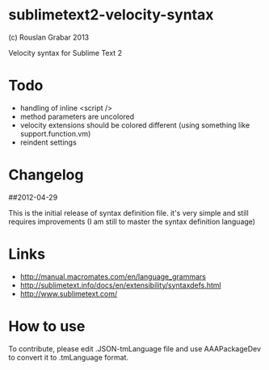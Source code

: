 # sublimetext2-velocity-syntax
(c) Rouslan Grabar 2013

Velocity syntax for Sublime Text 2

# Todo

* handling of inline &lt;script /&gt;
* method parameters are uncolored
* velocity extensions should be colored different (using something like support.function.vm)   
* reindent settings

# Changelog

##2012-04-29

This is the initial release of syntax definition file. it's very simple and still requires improvements (I am still to master the syntax definition language)

# Links

* http://manual.macromates.com/en/language_grammars
* http://sublimetext.info/docs/en/extensibility/syntaxdefs.html
* http://www.sublimetext.com/

# How to use

To contribute, please edit .JSON-tmLanguage file and use AAAPackageDev to convert it to .tmLanguage format.